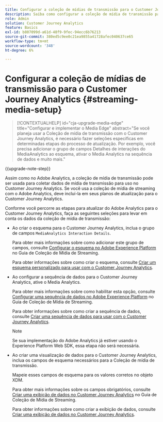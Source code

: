 ```yaml
---
title: Configurar a coleção de mídias de transmissão para o Customer Journey Analytics
description: Saiba como configurar a coleção de mídia de transmissão para o Customer Journey Analytics
role: Admin
solution: Customer Journey Analytics
feature: Basics
exl-id: b807099d-a61d-48f9-9fec-94ecc6b76213
source-git-commit: 380ed5c9ee0c21ea9855a41728afec040637ce65
workflow-type: tm+mt
source-wordcount: '348'
ht-degree: 6%

---
```


# Configurar a coleção de mídias de transmissão para o Customer Journey Analytics {#streaming-media-setup}

<!-- markdownlint-disable MD034 -->

>[!CONTEXTUALHELP]
>id="cja-upgrade-media-edge"
>title="Configurar e implementar o Media Edge"
>abstract="Se você planeja usar a Coleção de mídia de transmissão com o Customer Journey Analytics, é necessário fazer seleções específicas em determinadas etapas do processo de atualização. Por exemplo, você precisa adicionar o grupo de campos Detalhes de interações do MediaAnalytics ao esquema, ativar o Media Analytics na sequência de dados e muito mais."

<!-- markdownlint-enable MD034 -->

{{upgrade-note-step}}

Assim como no Adobe Analytics, a coleção de mídia de transmissão pode ser usada para coletar dados de mídia de transmissão para uso no Customer Journey Analytics. Se você usa a coleção de mídia de streaming com o Adobe Analytics, deve incluí-la em seus planos de atualização para o Customer Journey Analytics.

Conforme você percorre as etapas para atualizar do Adobe Analytics para o Customer Journey Analytics, faça as seguintes seleções para levar em conta os dados da coleção de mídia de transmissão:

* Ao criar o esquema para o Customer Journey Analytics, inclua o grupo de campos `MediaAnalytics Interaction Details`.

  Para obter mais informações sobre como adicionar este grupo de campos, consulte [Configurar o esquema no Adobe Experience Platform](https://experienceleague.adobe.com/en/docs/media-analytics/using/implementation/edge-recommended/media-edge-sdk/implementation-edge#set-up-the-schema-in-adobe-experience-platform) no Guia de Coleção de Mídia de Streaming.

  Para obter informações sobre como criar o esquema, consulte [Criar um esquema personalizado para usar com o Customer Journey Analytics](/help/getting-started/cja-upgrade/cja-upgrade-schema-create.md).

* Ao configurar a sequência de dados para o Customer Journey Analytics, ative o Media Analytics.

  Para obter mais informações sobre como habilitar esta opção, consulte [Configurar uma sequência de dados no Adobe Experience Platform](https://experienceleague.adobe.com/en/docs/media-analytics/using/implementation/edge-recommended/media-edge-sdk/implementation-edge#configure-a-datastream-in-adobe-experience-platform) no Guia de Coleção de Mídia de Streaming.

  Para obter informações sobre como criar a sequência de dados, consulte [Criar uma sequência de dados para usar com o Customer Journey Analytics](/help/getting-started/cja-upgrade/cja-upgrade-datastream.md).

  >[!NOTE]
  >
  >Se sua implementação do Adobe Analytics já estiver usando o Experience Platform Web SDK, essa etapa não será necessária.

* Ao criar uma visualização de dados para o Customer Journey Analytics, inclua os campos de esquema necessários para a Coleção de mídia de transmissão.

  Mapeie esses campos de esquema para os valores corretos no objeto XDM.

  Para obter mais informações sobre os campos obrigatórios, consulte [Criar uma exibição de dados no Customer Journey Analytics](/help/getting-started/cja-upgrade/cja-upgrade-dataview.md) no Guia de Coleção de Mídia de Streaming.

  Para obter informações sobre como criar a exibição de dados, consulte [Criar uma exibição de dados no Customer Journey Analytics](/help/getting-started/cja-upgrade/cja-upgrade-dataview.md).

<!--

------------------

The steps for implementing the Streaming Media Collection in Customer Journey Analytics differ depending on your current Streaming Media Collection implementation in Adobe Analytics. 

Streaming Media Collection can be implemented in Adobe Analytics in either of the following ways:

* [Edge Network implementations for the Streaming Media Collection](#edge-network-implementations)

* [Adobe Analytics-only implementations for the Streaming Media Collection](#adobe-analytics-only-implementations)

For more information about the differences between these implementation methods, see [Implement the Streaming Media Collection](https://experienceleague.adobe.com/en/docs/media-analytics/using/implementation/overview) in the Streaming Media Collection Guide.

## Edge Network implementations for the Streaming Media Collection

If the Streaming Media Collection is [implemented using the Edge Network in your Adobe Analytics implementation](https://experienceleague.adobe.com/en/docs/media-analytics/using/implementation/overview#edge-implementation-methods), this means that some steps that are required to upgrade the Streaming Media Collection to Customer Journey Analytics have already been completed as part of your Adobe Analytics implementation. Following are the completed steps:

* [Set up the schema in Adobe Experience Platform](https://experienceleague.adobe.com/en/docs/media-analytics/using/implementation/edge-recommended/media-edge-sdk/implementation-edge#set-up-the-schema-in-adobe-experience-platform)

* [Create a dataset in Adobe Experience Platform](https://experienceleague.adobe.com/en/docs/media-analytics/using/implementation/edge-recommended/media-edge-sdk/implementation-edge#create-a-dataset-in-adobe-experience-platform)

* [Configure a datastream in Adobe Experience Platform](https://experienceleague.adobe.com/en/docs/media-analytics/using/implementation/edge-recommended/media-edge-sdk/implementation-edge#configure-a-datastream-in-adobe-experience-platform)

The following additional steps need to be completed as part of the upgrade to Customer Journey Analytics:

>[!NOTE]
>
>As you complete the Customer Journey Analytics upgrade steps, make sure you use the schema, dataset, and datastream from your Streaming Media Collection implementation in Adobe Analytics.

* [Create a connection in Customer Journey Analytics](/help/getting-started/cja-upgrade/cja-upgrade-connection.md)

* [Create a data view in Customer Journey Analytics](/help/getting-started/cja-upgrade/cja-upgrade-dataview.md)


## Adobe Analytics-only implementations for the Streaming Media Collection

If the Streaming Media Collection is [implemented using an Adobe Analytics-only implementation in your Adobe Analytics environment](https://experienceleague.adobe.com/en/docs/media-analytics/using/implementation/overview#adobe-analytics-only-implementation-methods), this means that Streaming Media data is not yet going to Edge Network. 

As you create the schema, dataset, datastream, connection, and data view as part of your upgrade from Adobe Analytics to Customer Journey Analytics, make the following selections to account for Streaming Media Collection data:

* When creating the schema for Customer Journey Analytics, include the `MediaAnalytics Interaction Details` field group.

  For more information about adding this field group, see [Set up the schema in Adobe Experience Platform](https://experienceleague.adobe.com/en/docs/media-analytics/using/implementation/edge-recommended/media-edge-sdk/implementation-edge#set-up-the-schema-in-adobe-experience-platform) in the Streaming Media Collection Guide.

  For information about creating the schema, see [Create a custom schema to use with Customer Journey Analytics](/help/getting-started/cja-upgrade/cja-upgrade-schema-create.md).

* When configuring the datastream for Customer Journey Analytics, enable Media Analytics. 

  For more information about enabling this option, see [Configure a datastream in Adobe Experience Platform](https://experienceleague.adobe.com/en/docs/media-analytics/using/implementation/edge-recommended/media-edge-sdk/implementation-edge#configure-a-datastream-in-adobe-experience-platform) in the Streaming Media Collection Guide.

  For information about creating the datastream, see [Create a datastream to use with Customer Journey Analytics](/help/getting-started/cja-upgrade/cja-upgrade-datastream.md).

* When creating a data view for Customer Journey Analytics, include the required schema fields for the Streaming Media Collection.

  Make sure you map these schema fieldds to the correct values in the XDM object.

  For more information about the required fields, see [Create a data view in Customer Journey Analytics](/help/getting-started/cja-upgrade/cja-upgrade-dataview.md) in the Streaming Media Collection Guide.

  For information about creating the data view, see [Create a data view in Customer Journey Analytics](/help/getting-started/cja-upgrade/cja-upgrade-dataview.md).

  -->
